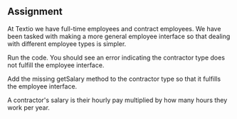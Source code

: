 ## Assignment

At Textio we have full-time employees and contract employees. We have been tasked with making a more general employee interface so that dealing with different employee types is simpler.

Run the code. You should see an error indicating the contractor type does not fulfill the employee interface.

Add the missing getSalary method to the contractor type so that it fulfills the employee interface.

A contractor's salary is their hourly pay multiplied by how many hours they work per year.